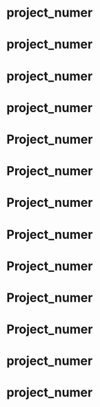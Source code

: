 # project_numer
# project_numer
# project_numer
# project_numer
# Project_numer
# Project_numer
# Project_numer
# Project_numer
# Project_numer
# Project_numer
# Project_numer
# project_numer
# project_numer
